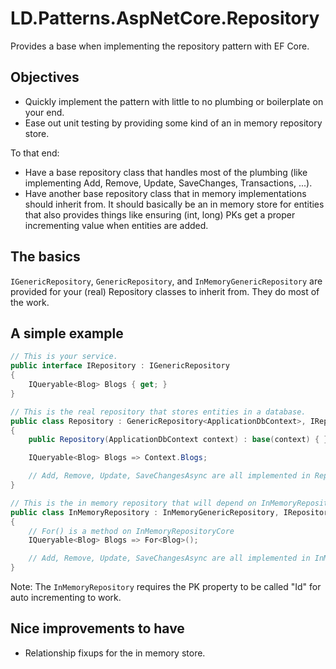 # LD.Patterns.AspNetCore.Repository

Provides a base when implementing the repository pattern with EF Core.

## Objectives

- Quickly implement the pattern with little to no plumbing or boilerplate on your end.
- Ease out unit testing by providing some kind of an in memory repository store.

To that end:

- Have a base repository class that handles most of the plumbing (like implementing Add, Remove, Update, SaveChanges, Transactions, ...).
- Have another base repository class that in memory implementations should inherit from. It should basically be an in memory store for entities that also provides things like ensuring (int, long) PKs get a proper incrementing value when entities are added.

## The basics

`IGenericRepository`, `GenericRepository`, and `InMemoryGenericRepository` are provided for your (real) Repository classes to inherit from. They do most of the work.

## A simple example

```cs
// This is your service.
public interface IRepository : IGenericRepository
{
    IQueryable<Blog> Blogs { get; }
}
```

```cs
// This is the real repository that stores entities in a database.
public class Repository : GenericRepository<ApplicationDbContext>, IRepository
{
    public Repository(ApplicationDbContext context) : base(context) { }

    IQueryable<Blog> Blogs => Context.Blogs;

    // Add, Remove, Update, SaveChangesAsync are all implemented in RepositoryCore.
}
```

```cs
// This is the in memory repository that will depend on InMemoryRepositoryCore to store entities in memory.
public class InMemoryRepository : InMemoryGenericRepository, IRepository
{
    // For() is a method on InMemoryRepositoryCore
    IQueryable<Blog> Blogs => For<Blog>();

    // Add, Remove, Update, SaveChangesAsync are all implemented in InMemoryRepositoryCore.
}
```

Note: The `InMemoryRepository` requires the PK property to be called "Id" for auto incrementing to work.

## Nice improvements to have

- Relationship fixups for the in memory store.
